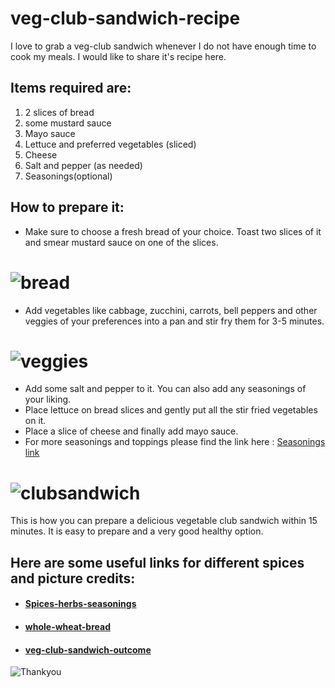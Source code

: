 # veg-club-sandwich-recipe
I love to grab a veg-club sandwich whenever I do not have enough time to cook my meals.
I would like to share it's recipe here.


## Items required are:
1. 2 slices of bread
1. some mustard sauce 
1. Mayo sauce
1. Lettuce and preferred vegetables (sliced)
1. Cheese
1. Salt and pepper (as needed)
1. Seasonings(optional)

## How to prepare it:
- Make sure to choose a fresh bread of your choice. Toast two slices of it and smear mustard sauce on one of the slices.
# ![bread](https://upload.wikimedia.org/wikipedia/commons/thumb/9/97/Stale_bread.jpg/800px-Stale_bread.jpg)

- Add vegetables like cabbage, zucchini, carrots, bell peppers and other veggies of your preferences into a pan and stir fry them for 3-5 minutes.
                     
 # ![veggies](https://t4.ftcdn.net/jpg/02/26/97/39/240_F_226973992_B9vaRceMl2n1NKcLXiXTueU1gOIQB03D.jpg)
                     
- Add some salt and pepper to it. You can also add any seasonings of your liking.
- Place lettuce on bread slices and gently put all the stir fried vegetables on it.
- Place a slice of cheese and finally add mayo sauce.
- For more seasonings and toppings please find the link here : [Seasonings link](https://www.thekitchn.com/spice-up-a-boring-sandwich-7-ideas-for-flavored-mayonnaise-194925 "click here for more seasonings")

# ![clubsandwich](http://pngimg.com/uploads/burger_sandwich/burger_sandwich_PNG4150.png)


This is how you can prepare a delicious vegetable club sandwich within 15 minutes. It is easy to prepare and a very good healthy option.

## Here are some useful links for different spices and picture credits:
- #### [Spices-herbs-seasonings](https://www.spicesinc.com/t-list-of-spices.aspx)
- #### [whole-wheat-bread](https://upload.wikimedia.org/wikipedia/commons/thumb/9/97/Stale_bread.jpg/800px-Stale_bread.jpg)
- #### [veg-club-sandwich-outcome](http://pngimg.com/uploads/burger_sandwich/burger_sandwich_PNG4150.png)

![Thankyou](https://upload.wikimedia.org/wikipedia/commons/c/c0/Thank_You%21.jpg "Thankyou")
